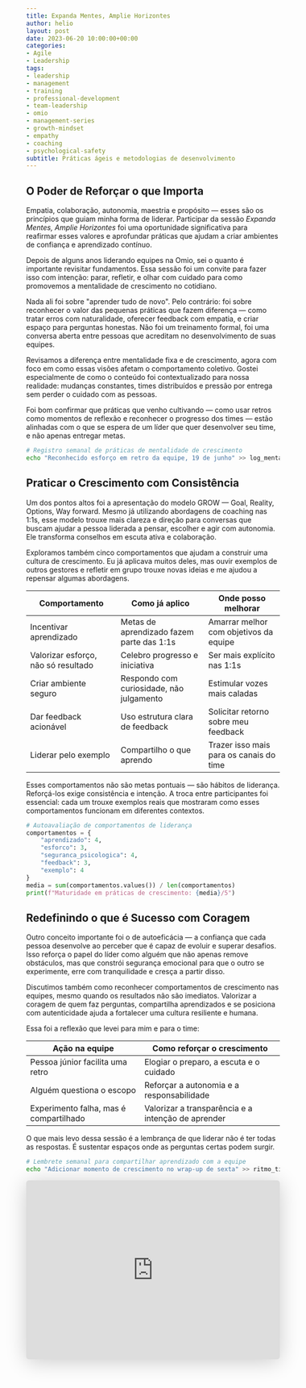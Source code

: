 ```yaml
---
title: Expanda Mentes, Amplie Horizontes
author: helio
layout: post
date: 2023-06-20 10:00:00+00:00
categories:
- Agile
- Leadership
tags:
- leadership
- management
- training
- professional-development
- team-leadership
- omio
- management-series
- growth-mindset
- empathy
- coaching
- psychological-safety
subtitle: Práticas ágeis e metodologias de desenvolvimento
---
```


## O Poder de Reforçar o que Importa

Empatia, colaboração, autonomia, maestria e propósito — esses são os princípios que guiam minha forma de liderar. Participar da sessão _Expanda Mentes, Amplie Horizontes_ foi uma oportunidade significativa para reafirmar esses valores e aprofundar práticas que ajudam a criar ambientes de confiança e aprendizado contínuo.

Depois de alguns anos liderando equipes na Omio, sei o quanto é importante revisitar fundamentos. Essa sessão foi um convite para fazer isso com intenção: parar, refletir, e olhar com cuidado para como promovemos a mentalidade de crescimento no cotidiano.

Nada ali foi sobre "aprender tudo de novo". Pelo contrário: foi sobre reconhecer o valor das pequenas práticas que fazem diferença — como tratar erros com naturalidade, oferecer feedback com empatia, e criar espaço para perguntas honestas. Não foi um treinamento formal, foi uma conversa aberta entre pessoas que acreditam no desenvolvimento de suas equipes.

Revisamos a diferença entre mentalidade fixa e de crescimento, agora com foco em como essas visões afetam o comportamento coletivo. Gostei especialmente de como o conteúdo foi contextualizado para nossa realidade: mudanças constantes, times distribuídos e pressão por entrega sem perder o cuidado com as pessoas.

Foi bom confirmar que práticas que venho cultivando — como usar retros como momentos de reflexão e reconhecer o progresso dos times — estão alinhadas com o que se espera de um líder que quer desenvolver seu time, e não apenas entregar metas.

```bash
# Registro semanal de práticas de mentalidade de crescimento
echo "Reconhecido esforço em retro da equipe, 19 de junho" >> log_mentalidade.txt
```

## Praticar o Crescimento com Consistência

Um dos pontos altos foi a apresentação do modelo GROW — Goal, Reality, Options, Way forward. Mesmo já utilizando abordagens de coaching nas 1:1s, esse modelo trouxe mais clareza e direção para conversas que buscam ajudar a pessoa liderada a pensar, escolher e agir com autonomia. Ele transforma conselhos em escuta ativa e colaboração.

Exploramos também cinco comportamentos que ajudam a construir uma cultura de crescimento. Eu já aplicava muitos deles, mas ouvir exemplos de outros gestores e refletir em grupo trouxe novas ideias e me ajudou a repensar algumas abordagens.

| Comportamento                       | Como já aplico                            | Onde posso melhorar                     |
| ----------------------------------- | ----------------------------------------- | --------------------------------------- |
| Incentivar aprendizado              | Metas de aprendizado fazem parte das 1:1s | Amarrar melhor com objetivos da equipe  |
| Valorizar esforço, não só resultado | Celebro progresso e iniciativa            | Ser mais explícito nas 1:1s             |
| Criar ambiente seguro               | Respondo com curiosidade, não julgamento  | Estimular vozes mais caladas            |
| Dar feedback acionável              | Uso estrutura clara de feedback           | Solicitar retorno sobre meu feedback    |
| Liderar pelo exemplo                | Compartilho o que aprendo                 | Trazer isso mais para os canais do time |

Esses comportamentos não são metas pontuais — são hábitos de liderança. Reforçá-los exige consistência e intenção. A troca entre participantes foi essencial: cada um trouxe exemplos reais que mostraram como esses comportamentos funcionam em diferentes contextos.

```python
# Autoavaliação de comportamentos de liderança
comportamentos = {
    "aprendizado": 4,
    "esforco": 3,
    "seguranca_psicologica": 4,
    "feedback": 3,
    "exemplo": 4
}
media = sum(comportamentos.values()) / len(comportamentos)
print(f"Maturidade em práticas de crescimento: {media}/5")
```

## Redefinindo o que é Sucesso com Coragem

Outro conceito importante foi o de autoeficácia — a confiança que cada pessoa desenvolve ao perceber que é capaz de evoluir e superar desafios. Isso reforça o papel do líder como alguém que não apenas remove obstáculos, mas que constrói segurança emocional para que o outro se experimente, erre com tranquilidade e cresça a partir disso.

Discutimos também como reconhecer comportamentos de crescimento nas equipes, mesmo quando os resultados não são imediatos. Valorizar a coragem de quem faz perguntas, compartilha aprendizados e se posiciona com autenticidade ajuda a fortalecer uma cultura resiliente e humana.

Essa foi a reflexão que levei para mim e para o time:

| Ação na equipe                         | Como reforçar o crescimento                        |
| -------------------------------------- | -------------------------------------------------- |
| Pessoa júnior facilita uma retro       | Elogiar o preparo, a escuta e o cuidado            |
| Alguém questiona o escopo              | Reforçar a autonomia e a responsabilidade          |
| Experimento falha, mas é compartilhado | Valorizar a transparência e a intenção de aprender |

O que mais levo dessa sessão é a lembrança de que liderar não é ter todas as respostas. É sustentar espaços onde as perguntas certas podem surgir.

```bash
# Lembrete semanal para compartilhar aprendizado com a equipe
echo "Adicionar momento de crescimento no wrap-up de sexta" >> ritmo_time.txt
```

<iframe class="speakerdeck-iframe" frameborder="0" src="https://speakerdeck.com/player/beacf385be0c4def837093e03c06ad32" title="Grow Their Minds, Expand Our Horizons" allowfullscreen="true" style="border: 0px; background: padding-box padding-box rgba(0, 0, 0, 0.1); margin: 0px; padding: 0px; border-radius: 6px; box-shadow: rgba(0, 0, 0, 0.2) 0px 5px 40px; width: 100%; height: auto; aspect-ratio: 560 / 394;" data-ratio="1.4213197969543148"></iframe>
